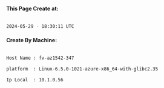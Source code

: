 
   
#### This Page Create at:

```bash

2024-05-29 - 18:30:11 UTC

```

#### Create By Machine:

```bash

Host Name : fv-az1542-347

platform  : Linux-6.5.0-1021-azure-x86_64-with-glibc2.35

Ip Local  : 10.1.0.56

```

